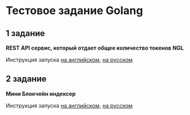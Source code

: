 # Тестовое задание Golang

## 1 задание 

**REST API сервис, который отдает общее количество токенов NGL**

Инструкция запуска [на английском](./Project-1/README.md), [на русском](./Project-1/README_RU.md)

## 2 задание 

**Мини Блокчейн индексер**

Инструкция запуска [на английском](./Project-2/README.md), [на русском](./Project-2/README_RU.md)
